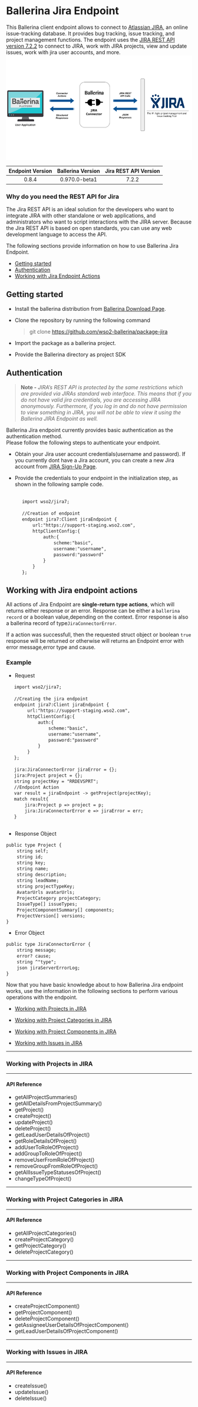 # Ballerina Jira Endpoint
This Ballerina client endpoint allows to connect to [Atlassian JIRA](https://www.jira.com), an online issue-tracking database. It provides bug tracking, 
issue tracking, and project management functions.
The endpoint uses the [JIRA REST API version 7.2.2](https://docs.atlassian.com/software/jira/docs/api/REST/7.2.2/) to connect to JIRA, work with JIRA projects, 
view and update issues, work with jira user accounts, and more.
![Overview](docs/resources/Overview.png)

|Endpoint Version | Ballerina Version | Jira REST API Version |
|:------------------:|:-------------------:|:-------------------:|
|0.8.4|0.970.0-beta1|7.2.2|

### Why do you need the REST API for Jira

The Jira REST API is an ideal solution for the developers who want to integrate JIRA with other standalone or web applications, 
and administrators who want to script interactions with the JIRA server. Because the Jira REST API is based on open 
standards, you can use any web development language to access the API.


The following sections provide information on how to use Ballerina Jira Endpoint.

- [Getting started](#getting-started)
- [Authentication](#authentication)
- [Working with Jira Endpoint Actions](#working-with-jira-endpoint-actions)



## Getting started


- Install the ballerina distribution from [Ballerina Download Page](https://ballerinalang.org/downloads/).

- Clone the repository by running the following command

   > git clone https://github.com/wso2-ballerina/package-jira
 
- Import the package as a ballerina project.

- Provide the Ballerina directory as project SDK

## Authentication

> **Note -** 
*JIRA’s REST API is protected by the same restrictions which are provided via JIRAs standard web interface.
This means that if you do not have valid jira credentials, you are accessing JIRA anonymously. Furthermore, 
if you log in and do not have permission to view something in JIRA, you will not be able to view it using the 
Ballerina JIRA Endpoint as well.*

Ballerina Jira endpoint currently provides basic authentication as the authentication method.  
Please follow the following steps to authenticate your endpoint.
     
- Obtain your Jira user account credentials(username and password).
  If you currently dont have a Jira account, you can create a new Jira account from 
  [JIRA Sign-Up Page](https://id.atlassian.com/signup?application=mac&tenant=&continue=https%3A%2F%2Fmy.atlassian.com).

- Provide the credentials to your endpoint in the initialization step, as shown 
in the following sample code.
```Ballerina

      import wso2/jira7;
          
      //Creation of endpoint
      endpoint jira7:Client jiraEndpoint {
          url:"https://support-staging.wso2.com",
          httpClientConfig:{
              auth:{
                  scheme:"basic",
                  username:"username",
                  password:"password"
              }
          } 
      };

```

## Working with Jira endpoint actions

All actions of Jira Endpoint are **single-return type actions**, which will returns either response or an error.
Response can be either a `ballerina record` or a boolean value,depending on the context.
Error response is also a ballerina record of type`JiraConnectorError`. 

If a action was successfull, then the requested struct object or boolean `true` response will be returned or otherwise 
will returns an Endpoint error with error message,error type and cause.

### Example
* Request 
```ballerina
   import wso2/jira7;
       
   //Creating the jira endpoint
   endpoint jira7:Client jiraEndpoint {
        url:"https://support-staging.wso2.com",
        httpClientConfig:{
            auth:{
                scheme:"basic",
                username:"username",
                password:"password"
            }
        }
   };
   
   jira:JiraConnectorError jiraError = {};
   jira:Project project = {};
   string projectKey = "RRDEVSPRT";    
   //Endpoint Action
   var result = jiraEndpoint -> getProject(projectKey);
   match result{
       jira:Project p => project = p;
       jira:JiraConnectorError e => jiraError = err;
   }
    
```

* Response Object
```ballerina
public type Project {
    string self;
    string id;
    string key;
    string name;
    string description;
    string leadName;
    string projectTypeKey;
    AvatarUrls avatarUrls;
    ProjectCategory projectCategory;
    IssueType[] issueTypes;
    ProjectComponentSummary[] components;
    ProjectVersion[] versions;
}
```

* Error Object
```ballerina
public type JiraConnectorError {
    string message;
    error? cause;
    string ^"type";
    json jiraServerErrorLog;   
}
```

Now that you have basic knowledge about to how Ballerina Jira endpoint works, 
use the information in the following sections to perform various operations with the endpoint.

- [Working with Projects in JIRA](#working-with-projects-in-jira)

- [Working with Project Categories in JIRA](#working-with-project-categories-in-jira)

- [Working with Project Components in JIRA](#working-with-project-components-in-jira)

- [Working with Issues in JIRA](#working-with-issues-in-jira)


***
### Working with Projects in JIRA
***
#### API Reference
- getAllProjectSummaries()
- getAllDetailsFromProjectSummary()
- getProject()
- createProject()
- updateProject()
- deleteProject()
- getLeadUserDetailsOfProject()
- getRoleDetailsOfProject()
- addUserToRoleOfProject()
- addGroupToRoleOfProject()
- removeUserFromRoleOfProject()
- removeGroupFromRoleOfProject()
- getAllIssueTypeStatusesOfProject()
- changeTypeOfProject()

***
### Working with Project Categories in JIRA
***
#### API Reference
- getAllProjectCategories()
- createProjectCategory()
- getProjectCategory()
- deleteProjectCategory()

***
### Working with Project Components in JIRA
***
#### API Reference
- createProjectComponent()
- getProjectComponent()
- deleteProjectComponent()
- getAssigneeUserDetailsOfProjectComponent()
- getLeadUserDetailsOfProjectComponent()

***
### Working with Issues in JIRA
***
#### API Reference
- createIssue()
- updateIssue()
- deleteIssue()


